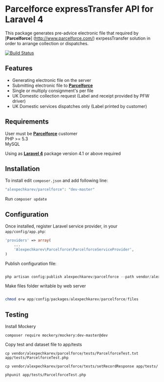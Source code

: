 Parcelforce expressTransfer API for Laravel 4
======================
This package generates pre-advice electronic file that required by [**Parcelforce**]
(http://www.parcelforce.com/) exrpessTransfer solution in order to arrange collection or dispatches.

[![Build Status](https://travis-ci.org/alexpechkarev/parcelforce.svg?branch=master)](https://travis-ci.org/alexpechkarev/parcelforce)



Features
------------

 - Generating electronic file on the server
 - Submitting electronic file to [**Parcelforce**](http://www.parcelforce.com/)
 - Single or multiply consignment's per file
 - UK Domestic collection request (Label and receipt provided by PFW driver) 
 - UK Domestic services dispatches only (Label printed by customer)


        
Requirements
------------

User must be [**Parcelforce**](http://www.parcelforce.com/) customer        
PHP >= 5.3        
MySQL
        
Using as [**Laravel 4**](http://laravel.com/) package version 4.1 or above required



Installation
------------


To install edit `composer.json` and add following line:

```php
"alexpechkarev/parcelforce": "dev-master"
```

Run `composer update`



Configuration
-------------

Once installed, register Laravel service provider, in your `app/config/app.php`:

```php
'providers' => array(
	...
    'Alexpechkarev\Parcelforce\ParcelforceServiceProvider',
)
```


Publish configuration file:

```php

php artisan config:publish alexpechkarev/parcelforce --path vendor/alexpechkarev/parcelforce/src/config/

```

Make files folder writable by web server

```php

chmod o+w app/config/packages/alexpechkarev/parcelforce/files

```


Testing
-------------

Install Mockery 
```
composer require mockery/mockery:dev-master@dev
```

Copy test and dataset file to app/tests
```
cp vendor/alexpechkarev/parcelforce/tests/ParcelforceTest.txt app/tests/ParcelforceTest.php

cp vendor/alexpechkarev/parcelforce/tests/setRecordResponse app/tests/

phpunit app/tests/ParcelforceTest.php
```